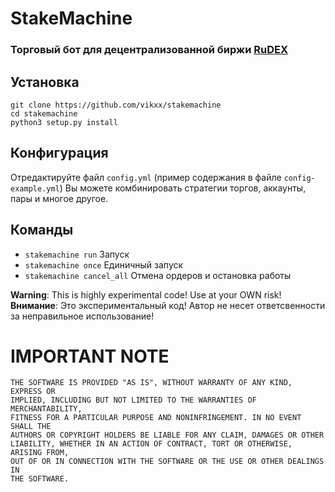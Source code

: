 # StakeMachine
### Торговый бот для децентрализованной биржи [RuDEX](https://market.rudex.org)




## Установка

    git clone https://github.com/vikxx/stakemachine
    cd stakemachine
    python3 setup.py install
    

## Конфигурация

Отредактируйте файл `config.yml` (пример содержания в файле `config-example.yml`) 
Вы можете комбинировать стратегии торгов, аккаунты, пары и многое другое.

## Команды 
* `stakemachine run` Запуск
* `stakemachine once` Единичный запуск
* `stakemachine cancel_all` Отмена ордеров и остановка работы

**Warning**: This is highly experimental code! Use at your OWN risk!
**Внимание**: Это экспериментальный код! Автор не несет ответсвенности за неправильное использование!

# IMPORTANT NOTE

    THE SOFTWARE IS PROVIDED "AS IS", WITHOUT WARRANTY OF ANY KIND, EXPRESS OR
    IMPLIED, INCLUDING BUT NOT LIMITED TO THE WARRANTIES OF MERCHANTABILITY,
    FITNESS FOR A PARTICULAR PURPOSE AND NONINFRINGEMENT. IN NO EVENT SHALL THE
    AUTHORS OR COPYRIGHT HOLDERS BE LIABLE FOR ANY CLAIM, DAMAGES OR OTHER
    LIABILITY, WHETHER IN AN ACTION OF CONTRACT, TORT OR OTHERWISE, ARISING FROM,
    OUT OF OR IN CONNECTION WITH THE SOFTWARE OR THE USE OR OTHER DEALINGS IN
    THE SOFTWARE.
